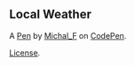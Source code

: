Local Weather
-------------


A [Pen](http://codepen.io/mikeNIN/pen/PbmbVg) by [Michal_F](http://codepen.io/mikeNIN) on [CodePen](http://codepen.io/).

[License](http://codepen.io/mikeNIN/pen/PbmbVg/license).
